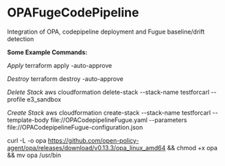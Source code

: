 # OPAFugeCodePipeline
Integration of OPA, codepipeline deployment and Fugue baseline/drift detection
 
**Some Example Commands:**

_Apply_
terraform apply -auto-approve

_Destroy_
terraform destroy -auto-approve

_Delete Stack_
aws cloudformation delete-stack --stack-name testforcarl --profile e3_sandbox

_Create Stack_
aws cloudformation create-stack --stack-name testforcarl --template-body file://OPACodepipelineFugue.yaml --parameters file://OPACodepipelineFugue-configuration.json

curl -L -o opa https://github.com/open-policy-agent/opa/releases/download/v0.13.3/opa_linux_amd64 && chmod +x opa && mv opa /usr/bin


